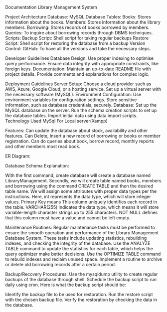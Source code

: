 Documentation Library Management System

Project Architecture
Database:
MySQL Database
Tables:
Books: Stores information about the books.
Members: Stores information about the library members.
Borrowing: Stores records of books borrowed by members.
Queries:
To inquire about borrowing records through DBMS techniques.
Scripts:
Backup Script: Shell script for taking regular backups
Restore Script: Shell script for restoring the database from a backup
Version Control:
GitHub: To have all the versions and take the necessary steps.

Developer Guidelines
Database Design:
Use proper indexing to optimise query performance.
Ensure data integrity with appropriate constraints, like foreign keys.
Documentation:
Maintain an up-to-date README file with project details.
Provide comments and explanations for complex logic.

Deployment Guidelines
Server Setup:
Choose a cloud provider such as AWS, Azure, Google Cloud, or a hosting service.
Set up a virtual server with the necessary software (MySQL).
Environment Configuration:
Use environment variables for configuration settings.
Store sensitive information, such as database credentials, securely.
Database:
Set up the MySQL database on the server.
Run the schema creation scripts to set up the database tables.
Import initial data using data import scripts.
Technology Used
MySql
For Local server(Xampp)

Features:
Can update the database about stock, availability and other features.
Can Delete, Insert a new record of borrowing or books or member registration.
Can do queries about book, borrow record, monthly reports and other members most read book.

ER Diagram:
























Database Schema Explanation:

With the first command, create database will create a database named LibraryManagement.
Secondly, we will create table named books, members and borrowing using the command CREATE TABLE and then the desired table name. We will assign some attributes with proper data types per the instructions.
Here, int represents the data type, which will store integer values.
Primary Key means This column uniquely identifies each record in the table.
VARCHAR(255) indicates the data type, which means it will store variable-length character strings up to 255 characters.
NOT NULL defines that this column must have a value and cannot be left empty.




Maintenance Routines:
Regular maintenance tasks must be performed to ensure the smooth operation and performance of the Library Management Database System. These tasks include updating statistics, rebuilding indexes, and checking the integrity of the database.
Use the ANALYZE TABLE command to update the statistics for each table, which helps the query optimizer make better decisions.
Use the OPTIMIZE TABLE command to rebuild indexes and reclaim unused space.
Implement a routine to archive or delete old borrowing records after a certain period.

Backup/Recovery Procedures:
Use the mysqldump utility to create regular backups of the database through shell.
Schedule the backup script to run daily using cron.
Here is what the backup script should be:


 Identify the backup file to be used for restoration.
Run the restore script with the chosen backup file.
Verify the restoration by checking the data in the database.

